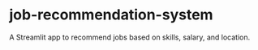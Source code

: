 # job-recommendation-system
A Streamlit app to recommend jobs based on skills, salary, and location.
